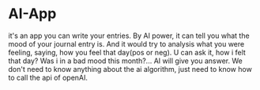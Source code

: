# AI-App
it's an app you can write your entries. By AI power, it can tell you what the mood of your journal entry is. And it would try to analysis what you were feeling, saying, how you feel that day(pos or neg).
U can ask it, how i felt that day? Was i in a bad mood this month?... AI will give you answer.
We don't need to know anything about the ai algorithm, just need to know how to call the api of openAI.